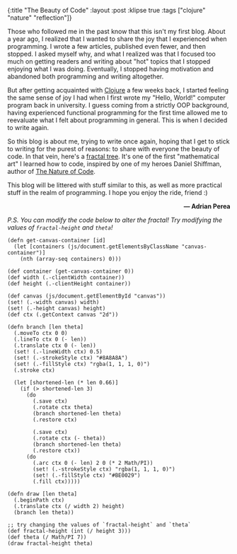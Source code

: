 {:title "The Beauty of Code"
 :layout :post
 :klipse true
 :tags  ["clojure" "nature" "reflection"]}

Those who followed me in the past know that this isn't my first blog. About a year ago,
I realized that I wanted to share the joy that I experienced when programming. I wrote a few articles,
published even fewer, and then stopped. I asked myself why, and what I realized was that
I focused too much on getting readers and writing about "hot" topics that I stopped enjoying what I was doing.
Eventually, I stopped having motivation and abandoned both programming and writing altogether.

But after getting acquainted with [Clojure](https://clojure.org/) a few weeks back, I started 
feeling the same sense of joy I had when I first wrote my "Hello, World!" computer program back
in university. I guess coming from a strictly OOP background, having experienced functional programming
for the first time allowed me to reevaluate what I felt about programming in general. This is when I decided to write again.

So this blog is about me, trying to write once again, hoping that I get to stick to writing for the purest of reasons:
to share with everyone the beauty of code. In that vein, here's a [fractal tree](https://natureofcode.com/book/chapter-8-fractals/). It's one of the first "mathematical art" I learned how to code, inspired by one of my heroes Daniel Shiffman, author of [The Nature of Code](https://natureofcode.com/).

<div class="canvas-container">
  <canvas id="canvas"></canvas>
</div>

This blog will be littered with stuff similar to this, as well as more practical stuff in the realm of programming. I hope you enjoy the ride, friend :)

<div style="text-align: right">
<strong>&mdash; Adrian Perea</strong>
</div>

*P.S. You can modify the code below to alter the fractal! Try modifying the values of `fractal-height` and `theta`!*

```klipse-cljs
(defn get-canvas-container [id]
  (let [containers (js/document.getElementsByClassName "canvas-container")]
    (nth (array-seq containers) 0)))

(def container (get-canvas-container 0))
(def width (.-clientWidth container))
(def height (.-clientHeight container))

(def canvas (js/document.getElementById "canvas"))
(set! (.-width canvas) width)
(set! (.-height canvas) height)
(def ctx (.getContext canvas "2d"))

(defn branch [len theta]
  (.moveTo ctx 0 0)
  (.lineTo ctx 0 (- len))
  (.translate ctx 0 (- len))
  (set! (.-lineWidth ctx) 0.5)
  (set! (.-strokeStyle ctx) "#8A8A8A")
  (set! (.-fillStyle ctx) "rgba(1, 1, 1, 0)")
  (.stroke ctx)

  (let [shortened-len (* len 0.66)]
    (if (> shortened-len 3)
      (do
        (.save ctx)
        (.rotate ctx theta)
        (branch shortened-len theta)
        (.restore ctx)

        (.save ctx)
        (.rotate ctx (- theta))
        (branch shortened-len theta)
        (.restore ctx))
      (do
        (.arc ctx 0 (- len) 2 0 (* 2 Math/PI))
        (set! (.-strokeStyle ctx) "rgba(1, 1, 1, 0)")
        (set! (.-fillStyle ctx) "#BE0029")
        (.fill ctx)))))

(defn draw [len theta]
  (.beginPath ctx)
  (.translate ctx (/ width 2) height)
  (branch len theta))

;; try changing the values of `fractal-height` and `theta`
(def fractal-height (int (/ height 3)))
(def theta (/ Math/PI 7))
(draw fractal-height theta)
```
